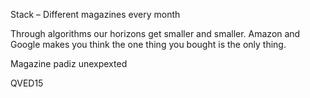 Stack – Different magazines every month

Through algorithms our horizons get smaller and smaller. Amazon and Google makes you think the one thing you bought is the only thing.

Magazine padiz
unexpexted

QVED15
